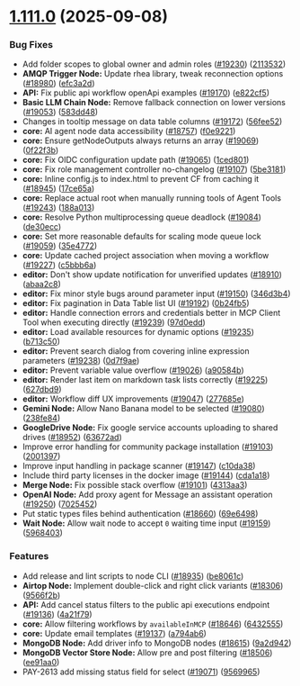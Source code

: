 # [1.111.0](https://github.com/n8n-io/n8n/compare/n8n@1.110.0...n8n@1.111.0) (2025-09-08)


### Bug Fixes

* Add folder scopes to global owner and admin roles ([#19230](https://github.com/n8n-io/n8n/issues/19230)) ([2113532](https://github.com/n8n-io/n8n/commit/2113532946d32b1e6c842c68524e06e5d3daebd0))
* **AMQP Trigger Node:** Update rhea library, tweak reconnection options ([#18980](https://github.com/n8n-io/n8n/issues/18980)) ([efc3a2d](https://github.com/n8n-io/n8n/commit/efc3a2d66484a14338cb67aa1135e71d25fb5c4e))
* **API:** Fix public api workflow openApi examples ([#19170](https://github.com/n8n-io/n8n/issues/19170)) ([e822cf5](https://github.com/n8n-io/n8n/commit/e822cf58d0d1307b737a7e03020bc35c70c690d6))
* **Basic LLM Chain Node:** Remove fallback connection on lower versions ([#19053](https://github.com/n8n-io/n8n/issues/19053)) ([583dd48](https://github.com/n8n-io/n8n/commit/583dd48d8a9af6534ada24619ceaf294b85208f9))
* Changes in tooltip message on data table columns ([#19172](https://github.com/n8n-io/n8n/issues/19172)) ([56fee52](https://github.com/n8n-io/n8n/commit/56fee521f5754cbf8613c00d51efb3bb58c70437))
* **core:** AI agent node data accessibility ([#18757](https://github.com/n8n-io/n8n/issues/18757)) ([f0e9221](https://github.com/n8n-io/n8n/commit/f0e9221cb3faa95b5a774caeaad672d8b9663e10))
* **core:** Ensure getNodeOutputs always returns an array ([#19069](https://github.com/n8n-io/n8n/issues/19069)) ([0f22f3b](https://github.com/n8n-io/n8n/commit/0f22f3be92db71b6cb37382bc77c86fcd1b9e8de))
* **core:** Fix OIDC configuration update path ([#19065](https://github.com/n8n-io/n8n/issues/19065)) ([1ced801](https://github.com/n8n-io/n8n/commit/1ced80135833ce2cbd774a64824739d4e622ba25))
* **core:** Fix role management controller no-changelog ([#19107](https://github.com/n8n-io/n8n/issues/19107)) ([5be3181](https://github.com/n8n-io/n8n/commit/5be3181f2b506bb08188949ede755eb72bbfbc1c))
* **core:** Inline config.js to index.html to prevent CF from caching it ([#18945](https://github.com/n8n-io/n8n/issues/18945)) ([17ce65a](https://github.com/n8n-io/n8n/commit/17ce65a52967a914005713af4e8e61374e3057fe))
* **core:** Replace actual root when manually running tools of Agent Tools ([#19243](https://github.com/n8n-io/n8n/issues/19243)) ([188a013](https://github.com/n8n-io/n8n/commit/188a013ae0126905e4c3c3fc612e9a3444623c90))
* **core:** Resolve Python multiprocessing queue deadlock ([#19084](https://github.com/n8n-io/n8n/issues/19084)) ([de30ecc](https://github.com/n8n-io/n8n/commit/de30ecc359f3cc8389d1bb24ec7db2533f05dbf4))
* **core:** Set more reasonable defaults for scaling mode queue lock ([#19059](https://github.com/n8n-io/n8n/issues/19059)) ([35e4772](https://github.com/n8n-io/n8n/commit/35e4772210006cb771594dac042e8f2436585693))
* **core:** Update cached project association when moving a workflow ([#19227](https://github.com/n8n-io/n8n/issues/19227)) ([c5bbb6a](https://github.com/n8n-io/n8n/commit/c5bbb6a96f4c3166f92d9690272272bcbdf8c4b9))
* **editor:** Don't show update notification for unverified updates ([#18910](https://github.com/n8n-io/n8n/issues/18910)) ([abaa2c8](https://github.com/n8n-io/n8n/commit/abaa2c851b0fab2ac386fdba566e012de48b37fb))
* **editor:** Fix minor style bugs around parameter input ([#19150](https://github.com/n8n-io/n8n/issues/19150)) ([346d3b4](https://github.com/n8n-io/n8n/commit/346d3b4ba92b15c735508f68a852cd43210a06a7))
* **editor:** Fix pagination in Data Table list UI ([#19192](https://github.com/n8n-io/n8n/issues/19192)) ([0b24fb5](https://github.com/n8n-io/n8n/commit/0b24fb55e8c5f4375cf7be1b3ec55757a91f9dba))
* **editor:** Handle connection errors and credentials better in MCP Client Tool when executing directly  ([#19239](https://github.com/n8n-io/n8n/issues/19239)) ([97d0edd](https://github.com/n8n-io/n8n/commit/97d0eddd0ec1111544a0cc93adbaf8d8f8d9038f))
* **editor:** Load available resources for dynamic options ([#19235](https://github.com/n8n-io/n8n/issues/19235)) ([b713c50](https://github.com/n8n-io/n8n/commit/b713c503d658814b2de37dc800f5680eb2abc973))
* **editor:** Prevent search dialog from covering inline expression parameters ([#19238](https://github.com/n8n-io/n8n/issues/19238)) ([0d7f9ae](https://github.com/n8n-io/n8n/commit/0d7f9ae1822f09187fa78767509e3d84b9c9f99e))
* **editor:** Prevent variable value overflow ([#19026](https://github.com/n8n-io/n8n/issues/19026)) ([a90584b](https://github.com/n8n-io/n8n/commit/a90584b6bc9583e65da61e1ad9f8ae26a121359f))
* **editor:** Render last item on markdown task lists correctly ([#19225](https://github.com/n8n-io/n8n/issues/19225)) ([627dbd9](https://github.com/n8n-io/n8n/commit/627dbd9d78d8623fe6ee7cb6a6899d2e49460fc3))
* **editor:** Workflow diff UX improvements ([#19047](https://github.com/n8n-io/n8n/issues/19047)) ([277685e](https://github.com/n8n-io/n8n/commit/277685e9e539a24ef27695caac21f0900fb5c588))
* **Gemini Node:** Allow Nano Banana model to be selected ([#19080](https://github.com/n8n-io/n8n/issues/19080)) ([238fe84](https://github.com/n8n-io/n8n/commit/238fe845403741e7480318f1cc8a016186b4c213))
* **GoogleDrive Node:** Fix google service accounts uploading to shared drives ([#18952](https://github.com/n8n-io/n8n/issues/18952)) ([63672ad](https://github.com/n8n-io/n8n/commit/63672ad7972190cd3fd2d3dde9baa761103c748b))
* Improve error handling for community package installation ([#19103](https://github.com/n8n-io/n8n/issues/19103)) ([2001397](https://github.com/n8n-io/n8n/commit/200139738703db449fae9fcd7c018c06c1827edb))
* Improve input handling in package scanner ([#19147](https://github.com/n8n-io/n8n/issues/19147)) ([c10da38](https://github.com/n8n-io/n8n/commit/c10da38719194014ee1907d424c1c14e122a5ac3))
* Include third party licenses in the docker image ([#19144](https://github.com/n8n-io/n8n/issues/19144)) ([cda1a18](https://github.com/n8n-io/n8n/commit/cda1a18a887e5cb925061725d01cfc603cbdf900))
* **Merge Node:** Fix possible stack overflow ([#19101](https://github.com/n8n-io/n8n/issues/19101)) ([4313aa3](https://github.com/n8n-io/n8n/commit/4313aa315f623f5d88381cdc98aacff6a25dc9ba))
* **OpenAI Node:** Add proxy agent for Message an assistant operation ([#19250](https://github.com/n8n-io/n8n/issues/19250)) ([7025452](https://github.com/n8n-io/n8n/commit/70254526bb79d0198c3afdb92afaec936270e876))
* Put static types files behind authentication ([#18660](https://github.com/n8n-io/n8n/issues/18660)) ([69e6498](https://github.com/n8n-io/n8n/commit/69e6498d24248d046a1ab2e2cf2edea1f72d0f48))
* **Wait Node:** Allow wait node to accept `0` waiting time input ([#19159](https://github.com/n8n-io/n8n/issues/19159)) ([5968403](https://github.com/n8n-io/n8n/commit/59684039eedb696070581305c8433a7b2d61da70))


### Features

* Add release and lint scripts to node CLI ([#18935](https://github.com/n8n-io/n8n/issues/18935)) ([be8061c](https://github.com/n8n-io/n8n/commit/be8061c2a5782e192ac49306e65383d031ee0aa5))
* **Airtop Node:** Implement double-click and right click variants ([#18306](https://github.com/n8n-io/n8n/issues/18306)) ([9566f2b](https://github.com/n8n-io/n8n/commit/9566f2b5500a9e35f5e33e206996d45346412456))
* **API:** Add cancel status filters to the public api executions endpoint ([#19136](https://github.com/n8n-io/n8n/issues/19136)) ([4a21f79](https://github.com/n8n-io/n8n/commit/4a21f79f5cfa4e5fb8a0edff091384d8b8b595f4))
* **core:** Allow filtering workflows by `availableInMCP` ([#18646](https://github.com/n8n-io/n8n/issues/18646)) ([6432555](https://github.com/n8n-io/n8n/commit/6432555082b809efb023f26803865a290a7a3097))
* **core:** Update email templates ([#19137](https://github.com/n8n-io/n8n/issues/19137)) ([a794ab6](https://github.com/n8n-io/n8n/commit/a794ab6be3e7807840949a6982fc7f9f7bc450f8))
* **MongoDB Node:** Add driver info to MongoDB nodes ([#18615](https://github.com/n8n-io/n8n/issues/18615)) ([9a2d942](https://github.com/n8n-io/n8n/commit/9a2d942835f0c06dfd59468418d5db7a0d61109e))
* **MongoDB Vector Store Node:** Allow pre and post filtering ([#18506](https://github.com/n8n-io/n8n/issues/18506)) ([ee91aa0](https://github.com/n8n-io/n8n/commit/ee91aa00f116cec845a5355d051fd536964cb6e3))
* PAY-2613 add missing status field for select ([#19071](https://github.com/n8n-io/n8n/issues/19071)) ([9569965](https://github.com/n8n-io/n8n/commit/9569965a0b7c346858404e67e507b3fd9caeb762))